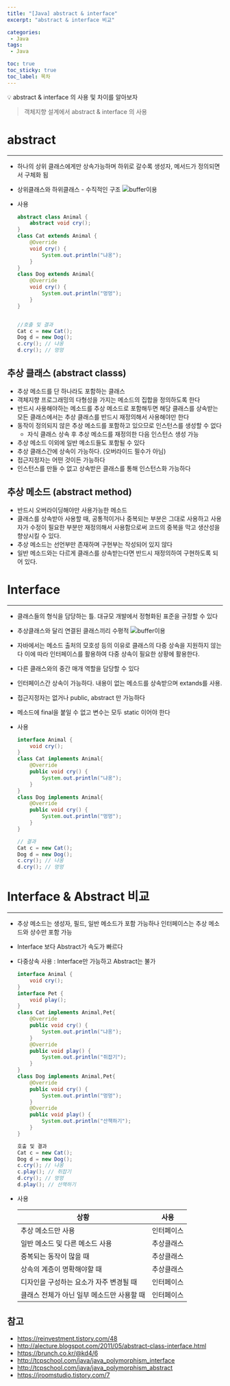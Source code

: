 ```yaml
---
title: "[Java] abstract & interface"
excerpt: "abstract & interface 비교"

categories:
 - Java
tags:
 - Java

toc: true
toc_sticky: true
toc_label: 목차
---
```

<aside>
💡 abstract & interface 의 사용 및 차이를 알아보자
</aside>

> 객체지향 설계에서 abstract & interface 의 사용

# abstract

---

- 하나의 상위 클래스에게만 상속가능하며 하위로 갈수록 생성자, 메서드가 정의되면서 구체화 됨
- 상위클래스와 하위클래스 - 수직적인 구조
  ![buffer이용](/assets/images/posts/java08-1.png)
- 사용

    ```java
    abstract class Animal {
        abstract void cry();
    }
    class Cat extends Animal {
        @Override
        void cry() {
            System.out.println("냐옹");
        }
    }
    class Dog extends Animal{
        @Override
        void cry() {
            System.out.println("멍멍");
        }
    }


    //호출 및 결과
    Cat c = new Cat();
    Dog d = new Dog();
    c.cry(); // 냐옹
    d.cry(); // 멍멍
    ```


## 추상 클래스 (abstract classs)

- 추상 메소드를 단 하나라도 포함하는 클래스
- 객체지향 프로그래밍의 다형성을 가지는 메소드의 집합을 정의하도록 한다
- 반드시 사용해야하는 메소드를 추상 메소드로 포함해두면 해당 클래스를 상속받는 모든 클래스에서는 추상 클래스를 반드시 재정의해서 사용해야만 한다
- 동작이 정의되지 않은 추상 메소드를 포함하고 있으므로 인스턴스를 생성할 수 없다
  - 자식 클래스 상속 후 추상 메소드를 재정의한 다음 인스턴스 생성 가능
- 추상 메소드 이외에 일반 메소드들도 포함될 수 있다
- 추상 클래스간에 상속이 가능하다. (오버라이드 필수가 아님)
- 접근지정자는 어떤 것이든 가능하다
- 인스턴스를 만들 수 없고 상속받은 클래스를 통해 인스턴스화 가능하다

## 추상 메소드 (abstract method)

- 반드시 오버라이딩해야만 사용가능한 메소드
- 클래스를 상속받아 사용할 때, 공통적이거나 중복되는 부분은 그대로 사용하고 사용자가 수정이 필요한 부분만 재정의해서 사용함으로써 코드의 중복을 막고 생산성을 향상시킬 수 있다.
- 추상 메소드는 선언부만 존재하며 구현부는 작성되어 있지 않다
- 일반 메소드와는 다르게 클래스를 상속받는다면 반드시 재정의하여 구현하도록 되어 있다.

# Interface

---

- 클래스들의 형식을 담당하는 틀. 대규모 개발에서 정형화된 표준을 규정할 수 있다
- 추상클래스와 달리 연결된 클래스끼리 수평적
  ![buffer이용](/assets/images/posts/java08-2.png)
- 자바에서는 메소드 출처의 모호성 등의 이유로 클래스의 다중 상속을 지원하지 않는다 이에 따라 인터페이스를 활용하여 다중 상속이 필요한 상황에 활용한다.
- 다른 클래스와의 중간 매개 역할을 담당할 수 있다
- 인터페이스간 상속이 가능하다. 내용이 없는 메소드를 상속받으며 extands를 사용.
- 접근지정자는 없거나 public, abstract 만 가능하다
- 메소드에 final을 붙일 수 없고 변수는 모두 static 이어야 한다
- 사용

    ```java
    interface Animal {
        void cry();
    }
    class Cat implements Animal{
        @Override
        public void cry() {
            System.out.println("냐옹");
        }
    }
    class Dog implements Animal{
        @Override
        public void cry() {
            System.out.println("멍멍");
        }
    }

    // 결과
    Cat c = new Cat();
    Dog d = new Dog();
    c.cry(); // 냐옹
    d.cry(); // 멍멍
    ```


# Interface & Abstract 비교

---

- 추상 메소드는 생성자, 필드, 일반 메소드가 포함 가능하나 인터페이스는 추상 메소드와 상수만 포함 가능
- Interface 보다 Abstract가 속도가 빠르다
- 다중상속 사용 : Interface만 가능하고 Abstract는 불가

    ```java
    interface Animal {
        void cry();
    }
    interface Pet {
        void play();
    }
    class Cat implements Animal,Pet{
        @Override
        public void cry() {
            System.out.println("냐옹");
        }
        @Override
        public void play() {
            System.out.println("쥐잡기");
        }
    }
    class Dog implements Animal,Pet{
        @Override
        public void cry() {
            System.out.println("멍멍");
        }
        @Override
        public void play() {
            System.out.println("산책하기");
        }
    }

    호출 및 결과
    Cat c = new Cat();
    Dog d = new Dog();
    c.cry(); // 냐옹
    c.play(); // 쥐잡기
    d.cry(); // 멍멍
    d.play(); // 산책하기
    ```
- 사용

  | 상황 | 사용 |
  | --- | --- |
  | 추상 메소드만 사용 | 인터페이스 |
  | 일반 메소드 및 다른 메소드 사용 | 추상클래스 |
  | 중복되는 동작이 많을 때  | 추상클래스 |
  | 상속의 계층이 명확해야할 때 | 추상클래스 |
  | 디자인을 구성하는 요소가 자주 변경될 때 | 인터페이스 |
  | 클래스 전체가 아닌 일부 메소드만 사용할 때  | 인터페이스 |

## 참고

- https://reinvestment.tistory.com/48
- http://alecture.blogspot.com/2011/05/abstract-class-interface.html
- https://brunch.co.kr/@kd4/6
- http://tcpschool.com/java/java_polymorphism_interface
- http://tcpschool.com/java/java_polymorphism_abstract
- https://jroomstudio.tistory.com/7